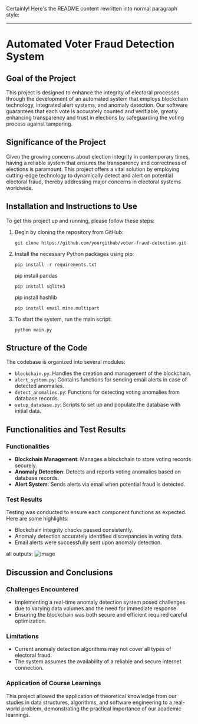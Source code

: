 Certainly! Here's the README content rewritten into normal paragraph style:

---

# Automated Voter Fraud Detection System

## Goal of the Project

This project is designed to enhance the integrity of electoral processes through the development of an automated system that employs blockchain technology, integrated alert systems, and anomaly detection. Our software guarantees that each vote is accurately counted and verifiable, greatly enhancing transparency and trust in elections by safeguarding the voting process against tampering.

## Significance of the Project

Given the growing concerns about election integrity in contemporary times, having a reliable system that ensures the transparency and correctness of elections is paramount. This project offers a vital solution by employing cutting-edge technology to dynamically detect and alert on potential electoral fraud, thereby addressing major concerns in electoral systems worldwide.

## Installation and Instructions to Use

To get this project up and running, please follow these steps:

1. Begin by cloning the repository from GitHub:
   ```
   git clone https://github.com/yourgithub/voter-fraud-detection.git
   ```
2. Install the necessary Python packages using pip:
   ```
   pip install -r requirements.txt
   ```
   pip install pandas
   ```
   pip install sqlite3
   ```
   pip install hashlib
   ```
   pip install email.mine.multipart
   ```
   
4. To start the system, run the main script:
   ```
   python main.py
   ```

## Structure of the Code

The codebase is organized into several modules:

- `blockchain.py`: Handles the creation and management of the blockchain.
- `alert_system.py`: Contains functions for sending email alerts in case of detected anomalies.
- `detect_anomalies.py`: Functions for detecting voting anomalies from database records.
- `setup_database.py`: Scripts to set up and populate the database with initial data.

## Functionalities and Test Results

### Functionalities

- **Blockchain Management**: Manages a blockchain to store voting records securely.
- **Anomaly Detection**: Detects and reports voting anomalies based on database records.
- **Alert System**: Sends alerts via email when potential fraud is detected.

### Test Results

Testing was conducted to ensure each component functions as expected. Here are some highlights:

- Blockchain integrity checks passed consistently.
- Anomaly detection accurately identified discrepancies in voting data.
- Email alerts were successfully sent upon anomaly detection.

all outputs: 
![image](https://github.com/bypxr/Voter-Anomaly-Detection-System/assets/105805753/85db4b51-f421-4bd2-b439-18dcbaa4b40c)


## Discussion and Conclusions

### Challenges Encountered

- Implementing a real-time anomaly detection system posed challenges due to varying data volumes and the need for immediate response.
- Ensuring the blockchain was both secure and efficient required careful optimization.

### Limitations

- Current anomaly detection algorithms may not cover all types of electoral fraud.
- The system assumes the availability of a reliable and secure internet connection.

### Application of Course Learnings

This project allowed the application of theoretical knowledge from our studies in data structures, algorithms, and software engineering to a real-world problem, demonstrating the practical importance of our academic learnings.
